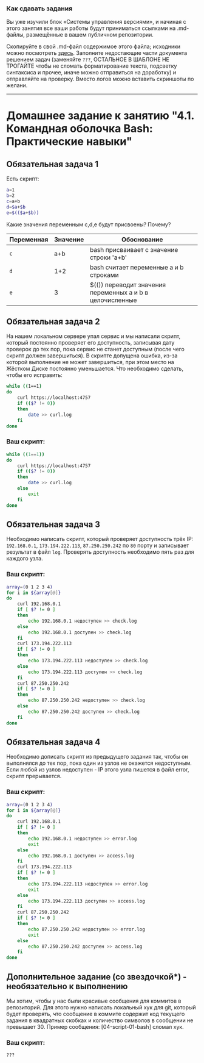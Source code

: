 ### Как сдавать задания

Вы уже изучили блок «Системы управления версиями», и начиная с этого занятия все ваши работы будут приниматься ссылками на .md-файлы, размещённые в вашем публичном репозитории.

Скопируйте в свой .md-файл содержимое этого файла; исходники можно посмотреть [здесь](https://raw.githubusercontent.com/netology-code/sysadm-homeworks/devsys10/04-script-01-bash/README.md). Заполните недостающие части документа решением задач (заменяйте `???`, ОСТАЛЬНОЕ В ШАБЛОНЕ НЕ ТРОГАЙТЕ чтобы не сломать форматирование текста, подсветку синтаксиса и прочее, иначе можно отправиться на доработку) и отправляйте на проверку. Вместо логов можно вставить скриншоты по желани.

---


# Домашнее задание к занятию "4.1. Командная оболочка Bash: Практические навыки"

## Обязательная задача 1

Есть скрипт:
```bash
a=1
b=2
c=a+b
d=$a+$b
e=$(($a+$b))
```

Какие значения переменным c,d,e будут присвоены? Почему?

| Переменная  | Значение | Обоснование |
| ------------- | ------------- | ------------- |
| `c`  | a+b  | bash присваивает c значение строки 'a+b' |
| `d`  | 1+2  | bash считает переменные a и b строками  |
| `e`  | 3  | $(()) переводит значения переменных a и b в целочисленные |


## Обязательная задача 2
На нашем локальном сервере упал сервис и мы написали скрипт, который постоянно проверяет его доступность, записывая дату проверок до тех пор, пока сервис не станет доступным (после чего скрипт должен завершиться). В скрипте допущена ошибка, из-за которой выполнение не может завершиться, при этом место на Жёстком Диске постоянно уменьшается. Что необходимо сделать, чтобы его исправить:
```bash
while ((1==1)
do
	curl https://localhost:4757
	if (($? != 0))
	then
		date >> curl.log
	fi
done
```

### Ваш скрипт:
```bash
while ((1==1))
do
	curl https://localhost:4757
	if (($? != 0))
	then
		date >> curl.log
    else 
        exit
	fi
done
```

## Обязательная задача 3
Необходимо написать скрипт, который проверяет доступность трёх IP: `192.168.0.1`, `173.194.222.113`, `87.250.250.242` по `80` порту и записывает результат в файл `log`. Проверять доступность необходимо пять раз для каждого узла.

### Ваш скрипт:
```bash
array=(0 1 2 3 4)
for i in ${array[@]}
do
	curl 192.168.0.1
    if [ $? != 0 ]
    then
        echo 192.168.0.1 недоступен >> check.log
    else
        echo 192.168.0.1 доступен >> check.log
    fi
    curl 173.194.222.113
    if [ $? != 0 ]
    then
        echo 173.194.222.113 недоступен >> check.log
    else
        echo 173.194.222.113 доступен >> check.log
    fi
    curl 87.250.250.242
    if [ $? != 0 ]
    then
        echo 87.250.250.242 недоступен >> check.log
    else
        echo 87.250.250.242 доступен >> check.log
    fi
done
```

## Обязательная задача 4
Необходимо дописать скрипт из предыдущего задания так, чтобы он выполнялся до тех пор, пока один из узлов не окажется недоступным. Если любой из узлов недоступен - IP этого узла пишется в файл error, скрипт прерывается.

### Ваш скрипт:
```bash
array=(0 1 2 3 4)
for i in ${array[@]}
do
	curl 192.168.0.1
    if [ $? != 0 ]
    then
        echo 192.168.0.1 недоступен >> error.log
        exit
    else
        echo 192.168.0.1 доступен >> access.log
    fi
    curl 173.194.222.113
    if [ $? != 0 ]
    then
        echo 173.194.222.113 недоступен >> error.log
        exit
    else
        echo 173.194.222.113 доступен >> access.log
    fi
    curl 87.250.250.242
    if [ $? != 0 ]
    then
        echo 87.250.250.242 недоступен >> error.log
        exit
    else
        echo 87.250.250.242 доступен >> access.log
    fi
done
```

## Дополнительное задание (со звездочкой*) - необязательно к выполнению

Мы хотим, чтобы у нас были красивые сообщения для коммитов в репозиторий. Для этого нужно написать локальный хук для git, который будет проверять, что сообщение в коммите содержит код текущего задания в квадратных скобках и количество символов в сообщении не превышает 30. Пример сообщения: \[04-script-01-bash\] сломал хук.

### Ваш скрипт:
```bash
???
```